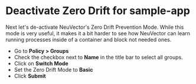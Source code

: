 # Deactivate Zero Drift for sample-app

Next let's de-activate NeuVector's Zero Drift Prevention Mode. While this mode is very useful, it makes it a bit harder to see how NeuVector can learn running processes inside of a container and block not needed ones.

* Go to **Policy > Groups**
* Check the checkbox next to **Name** in the title bar to select all groups.
* Click on **Switch Mode**
* Set the Zero Drift Mode to **Basic**
* Click **Submit**
